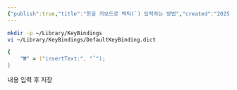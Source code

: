 ```yaml
---
{"publish":true,"title":"한글 키보드로 백틱(`) 입력하는 방법","created":"2025-07-19T17:36:41.662+09:00","modified":"2025-07-19T20:00:11.331+09:00","cssclasses":""}
---
```



```zsh
mkdir -p ~/Library/KeyBindings
vi ~/Library/KeyBindings/DefaultKeyBinding.dict
```

```zsh
{
    "₩" = ("insertText:", "`");
}
```

내용 입력 후 저장